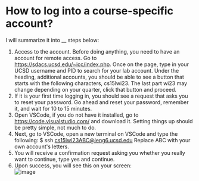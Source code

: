 # How to log into a course-specific account?
I will summarize it into __ steps below:
1. Access to the account. Before doing anything, you need to have an account for remote access. Go to https://sdacs.ucsd.edu/~icc/index.php. Once on the page, type
in your UCSD username and PID to search for your lab account. Under the heading, additional accounts, you should be able to see a button that starts with the following
characters, cs15lwi23. The last part wi23 may change depending on your quarter, click that button and proceed.
2. If it is your first time logging in, you should see a request that asks you to reset your password. Go ahead and reset your password, remember it, and wait for
10 to 15 minutes. 
3. Open VSCode, if you do not have it installed, go to https://code.visualstudio.com/ and download it. Setting things up should be pretty simple, not much to do.
4. Next, go to VSCode, open a new terminal on VSCode and type the following:
$ ssh cs15lwi23ABC@ieng6.ucsd.edu
Replace ABC with your own account's letters.
5. You will receive a confirmation request asking you whether you really want to continue, type yes and continue.
6. Upon success, you will see this on your screen:  
![image](https://user-images.githubusercontent.com/122484250/211909019-143e22c9-95e7-49db-a7c9-868ff4f94b03.png)

